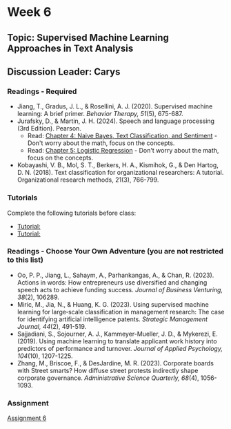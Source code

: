 # Week 6

## Topic: Supervised Machine Learning Approaches in Text Analysis

## Discussion Leader: Carys

### Readings - Required

- Jiang, T., Gradus, J. L., & Rosellini, A. J. (2020). Supervised machine learning: A brief primer. *Behavior Therapy, 51*(5), 675-687.
- Jurafsky, D., & Martin, J. H. (2024). Speech and language processing (3rd Edition). Pearson.
  - Read: [Chapter 4: Naive Bayes, Text Classification, and Sentiment](https://web.stanford.edu/~jurafsky/slp3/4.pdf) - Don't worry about the math, focus on the concepts.
  - Read: [Chapter 5: Logistic Regression](https://web.stanford.edu/~jurafsky/slp3/5.pdf) - Don't worry about the math, focus on the concepts.
- Kobayashi, V. B., Mol, S. T., Berkers, H. A., Kismihok, G., & Den Hartog, D. N. (2018). Text classification for organizational researchers: A tutorial. Organizational research methods, 21(3), 766-799.

### Tutorials

Complete the following tutorials before class:
- [Tutorial: ]()
- [Tutorial: ]()

### Readings - Choose Your Own Adventure (you are not restricted to this list)

- Oo, P. P., Jiang, L., Sahaym, A., Parhankangas, A., & Chan, R. (2023). Actions in words: How entrepreneurs use diversified and changing speech acts to achieve funding success. *Journal of Business Venturing, 38*(2), 106289.
- Miric, M., Jia, N., & Huang, K. G. (2023). Using supervised machine learning for large‐scale classification in management research: The case for identifying artificial intelligence patents. *Strategic Management Journal, 44*(2), 491-519.
- Sajjadiani, S., Sojourner, A. J., Kammeyer-Mueller, J. D., & Mykerezi, E. (2019). Using machine learning to translate applicant work history into predictors of performance and turnover. *Journal of Applied Psychology, 104*(10), 1207-1225.
- Zhang, M., Briscoe, F., & DesJardine, M. R. (2023). Corporate boards with Street smarts? How diffuse street protests indirectly shape corporate governance. *Administrative Science Quarterly, 68*(4), 1056-1093.

### Assignment

[Assignment 6](../assignments/materials/week_6/instructions.md)